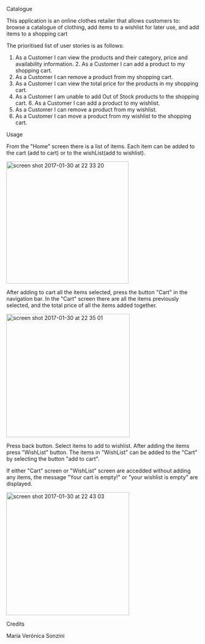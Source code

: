 Catalogue

This application is an online clothes retailer that allows customers to:
browse a catalogue of clothing,
add items to a wishlist for later use, and add items to a shopping cart

The prioritised list of user stories is as follows:
1. As a Customer I can view the products and their category, price and availability information. 2. As a Customer I can add a product to my shopping cart.
3. As a Customer I can remove a product from my shopping cart.
4. As a Customer I can view the total price for the products in my shopping cart.
5. As a Customer I am unable to add Out of Stock products to the shopping cart. 6. As a Customer I can add a product to my wishlist.
7. As a Customer I can remove a product from my wishlist.
8. As a Customer I can move a product from my wishlist to the shopping cart.

Usage

From the "Home" screen there is a list of items. Each item can be added to the cart (add to cart) or to the wishList(add to wishlist).

<img width="319" alt="screen shot 2017-01-30 at 22 33 20" src="https://cloud.githubusercontent.com/assets/11363501/22445530/be6a53d8-e73f-11e6-9d78-ba35b4700f5f.png">

After adding to cart all the items selected, press the button "Cart" in the navigation bar.
In the "Cart" screen there are all the items previously selected, and the total price of all the items added together. 

<img width="322" alt="screen shot 2017-01-30 at 22 35 01" src="https://cloud.githubusercontent.com/assets/11363501/22445517/b36e49e4-e73f-11e6-86ba-e2b77f4af3fa.png">

Press back button. Select items to add to wishlist. After adding the items press "WishList" button. 
The items in "WishList" can be added to the "Cart" by selecting the button "add to cart".

If either "Cart" screen or "WishList" screen are accedded without adding any items, the message "Your cart is empty!" or "your wishlist is empty" are displayed.

<img width="321" alt="screen shot 2017-01-30 at 22 43 03" src="https://cloud.githubusercontent.com/assets/11363501/22445534/c8b73892-e73f-11e6-81ec-21efe265d2e9.png">



Credits

María Verónica Sonzini

